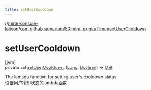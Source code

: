 ```yaml
---
title: setUserCooldown
---
```

//[mirai-console-lolicon](../../../index.html)/[com.github.samarium150.mirai.plugin](../index.html)/[Timer](index.html)/[setUserCooldown](set-user-cooldown.html)



# setUserCooldown



[jvm]\
private val [setUserCooldown](set-user-cooldown.html): ([Long](https://kotlinlang.org/api/latest/jvm/stdlib/kotlin/-long/index.html), [Boolean](https://kotlinlang.org/api/latest/jvm/stdlib/kotlin/-boolean/index.html)) -> [Unit](https://kotlinlang.org/api/latest/jvm/stdlib/kotlin/-unit/index.html)



The lambda function for setting user's cooldown status <br> 设置用户冷却状态的lambda函数





